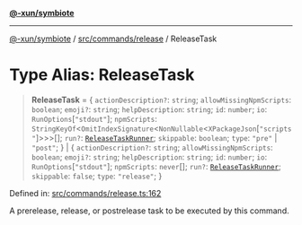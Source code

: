 [**@-xun/symbiote**](../../../../README.md)

***

[@-xun/symbiote](../../../../README.md) / [src/commands/release](../README.md) / ReleaseTask

# Type Alias: ReleaseTask

> **ReleaseTask** = \{ `actionDescription?`: `string`; `allowMissingNpmScripts`: `boolean`; `emoji?`: `string`; `helpDescription`: `string`; `id`: `number`; `io`: `RunOptions`\[`"stdout"`\]; `npmScripts`: `StringKeyOf`\<`OmitIndexSignature`\<`NonNullable`\<`XPackageJson`\[`"scripts"`\]\>\>\>[]; `run?`: [`ReleaseTaskRunner`](ReleaseTaskRunner.md); `skippable`: `boolean`; `type`: `"pre"` \| `"post"`; \} \| \{ `actionDescription?`: `string`; `allowMissingNpmScripts`: `boolean`; `emoji?`: `string`; `helpDescription`: `string`; `id`: `number`; `io`: `RunOptions`\[`"stdout"`\]; `npmScripts`: `never`[]; `run?`: [`ReleaseTaskRunner`](ReleaseTaskRunner.md); `skippable`: `false`; `type`: `"release"`; \}

Defined in: [src/commands/release.ts:162](https://github.com/Xunnamius/symbiote/blob/75014db0d306eae609fdd593e692bde4e3ec6d31/src/commands/release.ts#L162)

A prerelease, release, or postrelease task to be executed by this command.
